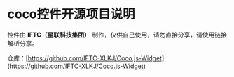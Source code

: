 # coco控件开源项目说明
控件由 **IFTC（星联科技集团）** 制作，仅供自己使用，请勿直接分享，请使用链接解析分享。

仓库：[https://github.com/IFTC-XLKJ/Coco.js-Widget](https://github.com/IFTC-XLKJ/Coco.js-Widget)
